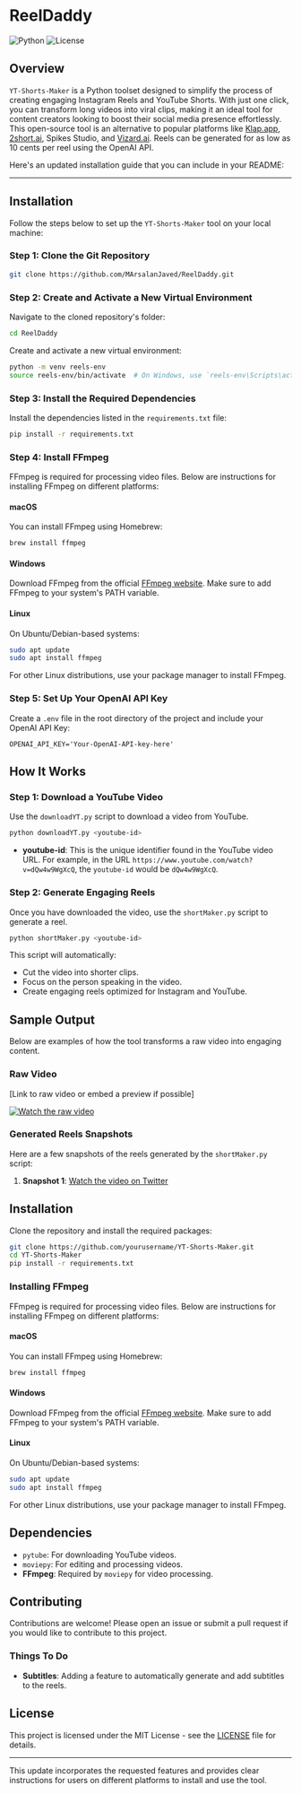 
# ReelDaddy

![Python](https://img.shields.io/badge/Python-3.8+-blue)
![License](https://img.shields.io/badge/License-MIT-green)

## Overview

`YT-Shorts-Maker` is a Python toolset designed to simplify the process of creating engaging Instagram Reels and YouTube Shorts. With just one click, you can transform long videos into viral clips, making it an ideal tool for content creators looking to boost their social media presence effortlessly. This open-source tool is an alternative to popular platforms like [Klap.app](https://klap.app/), [2short.ai](https://2short.ai/), Spikes Studio, and [Vizard.ai](https://vizard.ai/). Reels can be generated for as low as 10 cents per reel using the OpenAI API.

Here's an updated installation guide that you can include in your README:

---

## Installation

Follow the steps below to set up the `YT-Shorts-Maker` tool on your local machine:

### Step 1: Clone the Git Repository

```bash
git clone https://github.com/MArsalanJaved/ReelDaddy.git
```

### Step 2: Create and Activate a New Virtual Environment

Navigate to the cloned repository's folder:

```bash
cd ReelDaddy
```

Create and activate a new virtual environment:

```bash
python -m venv reels-env
source reels-env/bin/activate  # On Windows, use `reels-env\Scripts\activate`
```

### Step 3: Install the Required Dependencies

Install the dependencies listed in the `requirements.txt` file:

```bash
pip install -r requirements.txt
```

### Step 4: Install FFmpeg

FFmpeg is required for processing video files. Below are instructions for installing FFmpeg on different platforms:

#### macOS

You can install FFmpeg using Homebrew:

```bash
brew install ffmpeg
```

#### Windows

Download FFmpeg from the official [FFmpeg website](https://ffmpeg.org/download.html). Make sure to add FFmpeg to your system's PATH variable.

#### Linux

On Ubuntu/Debian-based systems:

```bash
sudo apt update
sudo apt install ffmpeg
```

For other Linux distributions, use your package manager to install FFmpeg.

### Step 5: Set Up Your OpenAI API Key

Create a `.env` file in the root directory of the project and include your OpenAI API Key:

```
OPENAI_API_KEY='Your-OpenAI-API-key-here'
```

## How It Works

### Step 1: Download a YouTube Video

Use the `downloadYT.py` script to download a video from YouTube.

```bash
python downloadYT.py <youtube-id>
```

- **youtube-id**: This is the unique identifier found in the YouTube video URL. For example, in the URL `https://www.youtube.com/watch?v=dQw4w9WgXcQ`, the `youtube-id` would be `dQw4w9WgXcQ`.

### Step 2: Generate Engaging Reels

Once you have downloaded the video, use the `shortMaker.py` script to generate a reel.

```bash
python shortMaker.py <youtube-id>
```

This script will automatically:

- Cut the video into shorter clips.
- Focus on the person speaking in the video.
- Create engaging reels optimized for Instagram and YouTube.

## Sample Output

Below are examples of how the tool transforms a raw video into engaging content.

### Raw Video

[Link to raw video or embed a preview if possible]

[![Watch the raw video](https://img.youtube.com/vi/qpoRO378qRY/maxresdefault.jpg)](https://www.youtube.com/watch?v=qpoRO378qRY&t=15s)

### Generated Reels Snapshots

Here are a few snapshots of the reels generated by the `shortMaker.py` script:

1. **Snapshot 1**: [Watch the video on Twitter](https://twitter.com/i/status/1819930564264144903)

## Installation

Clone the repository and install the required packages:

```bash
git clone https://github.com/yourusername/YT-Shorts-Maker.git
cd YT-Shorts-Maker
pip install -r requirements.txt
```

### Installing FFmpeg

FFmpeg is required for processing video files. Below are instructions for installing FFmpeg on different platforms:

#### macOS

You can install FFmpeg using Homebrew:

```bash
brew install ffmpeg
```

#### Windows

Download FFmpeg from the official [FFmpeg website](https://ffmpeg.org/download.html). Make sure to add FFmpeg to your system's PATH variable.

#### Linux

On Ubuntu/Debian-based systems:

```bash
sudo apt update
sudo apt install ffmpeg
```

For other Linux distributions, use your package manager to install FFmpeg.

## Dependencies

- `pytube`: For downloading YouTube videos.
- `moviepy`: For editing and processing videos.
- **FFmpeg**: Required by `moviepy` for video processing.

## Contributing

Contributions are welcome! Please open an issue or submit a pull request if you would like to contribute to this project.

### Things To Do

- **Subtitles**: Adding a feature to automatically generate and add subtitles to the reels.

## License

This project is licensed under the MIT License - see the [LICENSE](LICENSE) file for details.

---

This update incorporates the requested features and provides clear instructions for users on different platforms to install and use the tool.
